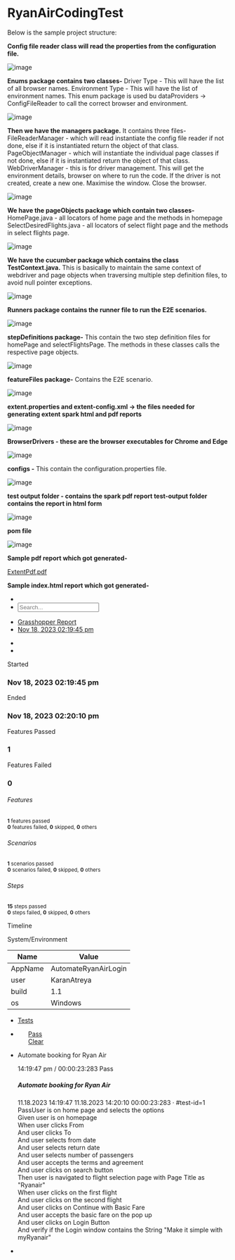 # RyanAirCodingTest
Below is the sample project structure:

**Config file reader class will read the properties from the configuration file.**

![image](https://github.com/karanAtreya1986/RyanAirCodingTest/assets/140405970/1619a4fa-a8b7-429d-83ef-55384656e458)

**Enums package contains two classes-**
Driver Type - This will have the list of all browser names.
Environment Type - This will have the list of environment names.
This enum package is used bu dataProviders -> ConfigFileReader to call the correct browser and environment.

![image](https://github.com/karanAtreya1986/RyanAirCodingTest/assets/140405970/f67a6155-63dc-49ab-a5ae-fd883bc9ee8f)

**Then we have the managers package.**
It contains three files-
FileReaderManager - which will read instantiate the config file reader if not done, else if it is instantiated return the object of that class.
PageObjectManager - which will instantiate the individual page classes if not done, else if it is instantiated return the object of that class.
WebDriverManager - this is for driver management. This will get the environment details, browser on where to run the code. If the driver is not created, create a new one. Maximise the window. Close the browser.

![image](https://github.com/karanAtreya1986/RyanAirCodingTest/assets/140405970/90698d13-7da4-4ce4-bca8-38d9c7f76094)

**We have the pageObjects package which contain two classes-**
HomePage.java - all locators of home page and the methods in homepage
SelectDesiredFlights.java - all locators of select flight page and the methods in select flights page.

![image](https://github.com/karanAtreya1986/RyanAirCodingTest/assets/140405970/5f03adaf-7d2a-44ea-b7f0-9c3a9f063008)

**We have the cucumber package which contains the class TestContext.java.**
This is basically to maintain the same context of webdriver and page objects when traversing multiple step definition files, to avoid null pointer exceptions.

![image](https://github.com/karanAtreya1986/RyanAirCodingTest/assets/140405970/faa4ede9-e451-4586-82d5-88d159ba4b5b)

**Runners package contains the runner file to run the E2E scenarios.**

![image](https://github.com/karanAtreya1986/RyanAirCodingTest/assets/140405970/ba2a455e-96da-4767-9d2c-926a8fb702e1)

**stepDefinitions package-**
This contain the two step definition files for homePage and selectFlightsPage.
The methods in these classes calls the respective page objects.

![image](https://github.com/karanAtreya1986/RyanAirCodingTest/assets/140405970/1bc06c6f-614e-4519-bac3-26810907c1a9)

**featureFiles package-**
Contains the E2E scenario.

![image](https://github.com/karanAtreya1986/RyanAirCodingTest/assets/140405970/ccbd1155-9e05-4625-af77-278e45896355)

**extent.properties and extent-config.xml -> the files needed for generating extent spark html and pdf reports**

![image](https://github.com/karanAtreya1986/RyanAirCodingTest/assets/140405970/1ffd5251-89d2-4a27-a353-c1bef46283dc)

**BrowserDrivers - these are the browser executables for Chrome and Edge**

![image](https://github.com/karanAtreya1986/RyanAirCodingTest/assets/140405970/452c73e0-f3c1-4594-89b1-4d56ca4183d2)

**configs -**
This contain the configuration.properties file.

![image](https://github.com/karanAtreya1986/RyanAirCodingTest/assets/140405970/e8763697-ce5a-4bdd-ae38-ac482fbaf8c4)

**test output folder - contains the spark pdf report
test-output folder contains the report in html form**

![image](https://github.com/karanAtreya1986/RyanAirCodingTest/assets/140405970/e91e4514-112c-4a6a-92f0-a024cca32b05)

**pom file**

![image](https://github.com/karanAtreya1986/RyanAirCodingTest/assets/140405970/85965084-1882-4507-ae5d-5276b2d93970)

**Sample pdf report which got generated-**

[ExtentPdf.pdf](https://github.com/karanAtreya1986/RyanAirCodingTest/files/13400361/ExtentPdf.pdf)

**Sample index.html report which got generated-**


<!DOCTYPE html>
<html>
<head>
<meta charset="utf-8">
<meta name="viewport" content="width=device-width, initial-scale=1, shrink-to-fit=no">
<title>Extent</title>
<link rel="apple-touch-icon" href="https://cdn.jsdelivr.net/gh/extent-framework/extent-github-cdn@b00a2d0486596e73dd7326beacf352c639623a0e/commons/img/logo.png">
<link rel="shortcut icon" href="https://cdn.jsdelivr.net/gh/extent-framework/extent-github-cdn@b00a2d0486596e73dd7326beacf352c639623a0e/commons/img/logo.png">
<link href="https://cdn.jsdelivr.net/gh/extent-framework/extent-github-cdn@c952cc003431b643d7a73337421ff42b75bac784/spark/css/spark-style.css" rel="stylesheet" />
<link href="https://stackpath.bootstrapcdn.com/font-awesome/4.7.0/css/font-awesome.min.css" rel="stylesheet">
<script src="https://cdn.rawgit.com/extent-framework/extent-github-cdn/7cc78ce/spark/js/jsontree.js"></script>
<style type="text/css"></style></head><body class="spa bdd-report dark">
  <div class="app">
    <div class="layout">
<div class="header navbar">
<div class="vheader">
<div class="nav-logo">
<a href="#">
<div class="logo" style="background-image: url('https://cdn.jsdelivr.net/gh/extent-framework/extent-github-cdn@b00a2d0486596e73dd7326beacf352c639623a0e/commons/img/logo.png')"></div>
</a>
</div>
<ul class="nav-left">
<li class="search-box">
<a class="search-toggle" href="#">
<i class="search-icon fa fa-search"></i>
<i class="search-icon-close fa fa-close"></i>
</a>
</li>
<li class="search-input"><input id="search-tests" class="form-control" type="text" placeholder="Search..."></li>
</ul>
<ul class="nav-right">
<li class="m-r-10">
<a href="#"><span class="badge badge-primary">Grasshopper Report</span></a>
</li>
<li class="m-r-10">
<a href="#"><span class="badge badge-primary">Nov 18, 2023 02:19:45 pm</span></a>
</li>
</ul>
</div>
</div><div class="side-nav">
<div class="side-nav-inner">
<ul class="side-nav-menu">
<li class="nav-item dropdown" onclick="toggleView('dashboard-view')">
<a id="nav-dashboard" class="dropdown-toggle" href="#">
<span class="ico"><i class="fa fa-bar-chart"></i></span>
</a>
</li>
<li class="nav-item dropdown" onclick="toggleView('test-view')">
<a id="nav-test" class="dropdown-toggle" href="#">
<span class="ico"><i class="fa fa-list"></i></span>
</a>
</li>
</ul>
</div>
</div>      <div class="vcontainer">
        <div class="main-content">
<div class="container-fluid p-4 view dashboard-view">
<div class="row">
<div class="col-md-3">
<div class="card"><div class="card-body">
<p class="m-b-0">Started</p>
<h3>Nov 18, 2023 02:19:45 pm</h3>
</div></div>
</div>
<div class="col-md-3">
<div class="card"><div class="card-body">
<p class="m-b-0">Ended</p>
<h3>Nov 18, 2023 02:20:10 pm</h3>
</div></div>
</div>
<div class="col-md-3">
<div class="card"><div class="card-body">
<p class="m-b-0 text-pass">Features Passed</p>
<h3>1</h3>
</div></div>
</div>
<div class="col-md-3">
<div class="card"><div class="card-body">
<p class="m-b-0 text-fail">Features Failed</p>
<h3>0</h3>
</div></div>
</div>
</div>
<div class="row">
<div class="col-md-4">
<div class="card">
<div class="card-header">
<h6 class="card-title">Features</h6>
</div>
<div class="card-body">
<div class="">
<canvas id='parent-analysis' width='115' height='90'></canvas>
</div>
</div>
<div class="card-footer">
<div><small data-tooltip='100%'>
<b>1</b> features passed
</small>
</div>
<div>
<small data-tooltip='0%'><b>0</b> features failed,
<b>0</b> skipped, <b data-tooltip='0%'>0</b> others
</small>
</div>
</div>
</div>
</div>
<div class="col-md-4">
<div class="card">
<div class="card-header">
<h6 class="card-title">Scenarios</h6>
</div>
<div class="card-body">
<div class="">
<canvas id='child-analysis' width='115' height='90'></canvas>
</div>
</div>
<div class="card-footer">
<div><small data-tooltip='100%'><b>1</b> scenarios passed</small></div>
<div>
<small data-tooltip='0%'><b>0</b> scenarios failed,
<b>0</b> skipped, <b data-tooltip='%'>0</b> others
</small>
</div>
</div>
</div>
</div>
<div class="col-md-4">
<div class="card">
<div class="card-header">
<h6 class="card-title">Steps</h6>
</div>
<div class="card-body">
<div class="">
<canvas id='grandchild-analysis' width='115' height='90'></canvas>
</div>
</div>
<div class="card-footer">
<div><small data-tooltip='100%'><b>15</b> steps passed</small></div>
<div>
<small data-tooltip='0%'><b>0</b> steps failed,
<b>0</b> skipped, <b data-tooltip='%'>0</b> others
</small>
</div>
</div>
</div>
</div>
</div>
<div class="row"><div class="col-md-12">
<div class="card"><div class="card-header"><p>Timeline</p></div>
<div class="card-body pt-0"><div>
<canvas id="timeline" height="120"></canvas>
</div></div>
</div>
</div></div>
<script>
var timeline = {
"Automate booking for Ryan Air":23.283
};
</script>
<div class="row">
<div class="col-lg-6 col-md-12 sysenv-container">
<div class="card">
<div class="card-header"><p>System/Environment</p></div>
<div class="card-body pb-0 pt-0"><table class="table table-sm table-bordered">
<thead><tr class="bg-gray"><th>Name</th><th>Value</th></tr></thead>
<tbody>
<tr>
<td>AppName</td>
<td>AutomateRyanAirLogin</td>
</tr>
<tr>
<td>user</td>
<td>KaranAtreya</td>
</tr>
<tr>
<td>build</td>
<td>1.1</td>
</tr>
<tr>
<td>os</td>
<td>Windows</td>
</tr>
</tbody>
</table></div>
</div>
</div>
</div>
</div>
<script>
var statusGroup = {
parentCount: 5,
passParent: 1,
failParent: 0,
warningParent: 0,
skipParent: 0,
childCount: 5,
passChild: 1,
failChild: 0,
warningChild: 0,
skipChild: 0,
infoChild: 0,
grandChildCount: 5,
passGrandChild: 15,
failGrandChild: 0,
warningGrandChild: 0,
skipGrandChild: 0,
infoGrandChild: 0,
eventsCount: 5,
};
</script><div class="test-wrapper row view test-view">
  <div class="test-list">
    <div class="test-list-tools">
<ul class="tools pull-left">
<li><a href="#"><span class="font-size-14">Tests</span></a></li>
</ul>
<ul class="tools text-right">
<li class="dropdown">
<a href="#" class="dropdown-toggle" data-toggle="dropdown"><i class="fa fa-exclamation-circle"></i></a>
<ul id="status-toggle" class="dropdown-menu dropdown-md p-v-0">
<a class="dropdown-item" status="pass" href="#"><span>Pass</span><span class="status success"></span></a>
<div class="dropdown-divider"></div>
<a status="clear" class="dropdown-item" href="#"><span>Clear</span><span class="pull-right"><i class="fa fa-close"></i></span></a>
</ul>
</li>
</ul>
</div>    <div class="test-list-wrapper scrollable">
      <ul class="test-list-item">
        <li class="test-item"  status="pass" test-id="1"
          author=""
          tag=""
          device="">
          <div class="test-detail">
            <p class="name">Automate booking for Ryan Air</p>
            <p class="text-sm">
              <span>14:19:47 pm</span> / <span>00:00:23:283</span>
              <span class="badge pass-bg log float-right">Pass</span>
            </p>
          </div>
          <div class="test-contents d-none">
<div class="detail-head">
<div class="p-v-10">
<div class="info">
<h5 class="test-status text-pass">Automate booking for Ryan Air</h5>
<span class='badge badge-success'>11.18.2023 14:19:47</span>
<span class='badge badge-danger'>11.18.2023 14:20:10</span>
<span class='badge badge-default'>00:00:23:283</span>
&middot; <span class='uri-anchor badge badge-default'>#test-id=1</span>
</div>
<div class="m-t-10 m-l-5"></div>
</div>
</div>
<div class="accordion mt-4">
  <div class="card">
    <div class="card-header" role="tab">
      <div class="card-title">
        <div class="node" id="2"><span class="badge log pass-bg mr-2">Pass</span>User is on home page and selects the options</div>
      </div>
    </div>
        <div class="collapse">
          <div class="card-body">
              <div class="step pass-bg" title="stepDefinitions.HomePageSteps.user_is_on_homepage()">
                <span>Given user is on homepage</span>
      <div>
      </div>
              </div>
              <div class="step pass-bg" title="stepDefinitions.HomePageSteps.user_clicks_from()">
                <span>When user clicks From</span>
      <div>
      </div>
              </div>
              <div class="step pass-bg" title="stepDefinitions.HomePageSteps.user_clicks_to()">
                <span>And user clicks To</span>
      <div>
      </div>
              </div>
              <div class="step pass-bg" title="stepDefinitions.HomePageSteps.user_selects_from_date()">
                <span>And user selects from date</span>
      <div>
      </div>
              </div>
              <div class="step pass-bg" title="stepDefinitions.HomePageSteps.user_selects_return_date()">
                <span>And user selects return date</span>
      <div>
      </div>
              </div>
              <div class="step pass-bg" title="stepDefinitions.HomePageSteps.user_selects_number_of_passengers()">
                <span>And user selects number of passengers</span>
      <div>
      </div>
              </div>
              <div class="step pass-bg" title="stepDefinitions.HomePageSteps.user_accepts_the_terms_and_agreement()">
                <span>And user accepts the terms and agreement</span>
      <div>
      </div>
              </div>
              <div class="step pass-bg" title="stepDefinitions.HomePageSteps.user_clicks_on_search_button()">
                <span>And user clicks on search button</span>
      <div>
      </div>
              </div>
              <div class="step pass-bg" title="stepDefinitions.SelectDesiredFlightsSteps.user_is_navigated_to_flight_selection_page_with_page_title_as(java.lang.String)">
                <span>Then user is navigated to flight selection page with Page Title as "Ryanair"</span>
      <div>
      </div>
              </div>
              <div class="step pass-bg" title="stepDefinitions.SelectDesiredFlightsSteps.user_clicks_on_the_first_flight()">
                <span>When user clicks on the first flight</span>
      <div>
      </div>
              </div>
              <div class="step pass-bg" title="stepDefinitions.SelectDesiredFlightsSteps.user_clicks_on_the_second_flight()">
                <span>And user clicks on the second flight</span>
      <div>
      </div>
              </div>
              <div class="step pass-bg" title="stepDefinitions.SelectDesiredFlightsSteps.user_clicks_on_continue_with_basic_fare()">
                <span>And user clicks on Continue with Basic Fare</span>
      <div>
      </div>
              </div>
              <div class="step pass-bg" title="stepDefinitions.SelectDesiredFlightsSteps.user_accepts_the_basic_fare_on_the_pop_up()">
                <span>And user accepts the basic fare on the pop up</span>
      <div>
      </div>
              </div>
              <div class="step pass-bg" title="stepDefinitions.SelectDesiredFlightsSteps.user_clicks_on_Login_Button()">
                <span>And user clicks on Login Button</span>
      <div>
      </div>
              </div>
              <div class="step pass-bg" title="stepDefinitions.SelectDesiredFlightsSteps.verify_if_the_login_window_contains_the_string(java.lang.String)">
                <span>And verify if the Login window contains the String "Make it simple with myRyanair"</span>
      <div>
      </div>
              </div>
          </div>
        </div>
  </div>
</div>
          </div>
        </li>
      </ul>
    </div>
  </div>
<div class="test-content scrollable">
<div class="test-content-tools">
<ul><li><a class="back-to-test" href="#"><i class="fa fa-arrow-left"></i></a></li></ul>
</div>
<div class="test-content-detail"><div class="detail-body"></div></div>
</div></div>
        </div>
      </div>
    </div>
  </div>
<script src="https://cdn.jsdelivr.net/gh/extent-framework/extent-github-cdn@14e9bb345ef7e2ed3a102f271d84e9f0267c88e7/spark/js/spark-script.js"></script>
<script type="text/javascript"></script></body>
</html>



















